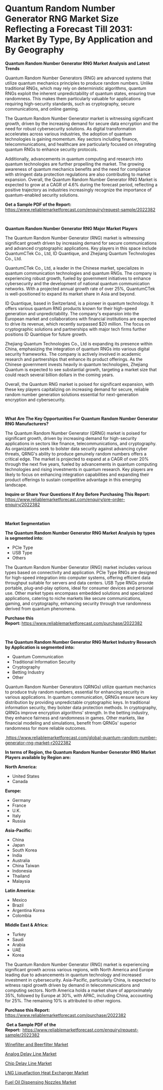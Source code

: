 <p><h1>Quantum Random Number Generator RNG Market Size Reflecting a Forecast Till 2031: Market By Type, By Application and By Geography</h1></p><p><strong>Quantum Random Number Generator RNG Market Analysis and Latest Trends</strong></p>
<p><p>Quantum Random Number Generators (RNG) are advanced systems that utilize quantum mechanics principles to produce random numbers. Unlike traditional RNGs, which may rely on deterministic algorithms, quantum RNGs exploit the inherent unpredictability of quantum states, ensuring true randomness. This makes them particularly valuable for applications requiring high-security standards, such as cryptography, secure communications, and online gaming.</p><p>The Quantum Random Number Generator market is witnessing significant growth, driven by the increasing demand for secure data encryption and the need for robust cybersecurity solutions. As digital transformation accelerates across various industries, the adoption of quantum technologies is gaining momentum. Key sectors including finance, telecommunications, and healthcare are particularly focused on integrating quantum RNGs to enhance security protocols.</p><p>Additionally, advancements in quantum computing and research into quantum technologies are further propelling the market. The growing awareness of quantum mechanics benefits and the need for compliance with stringent data protection regulations are also contributing to market expansion. Overall, the Quantum Random Number Generator RNG Market is expected to grow at a CAGR of 4.6% during the forecast period, reflecting a positive trajectory as industries increasingly recognize the importance of quantum-enabled security solutions.</p></p>
<p><strong>Get a Sample PDF of the Report:&nbsp;</strong> <a href="https://www.reliablemarketforecast.com/enquiry/request-sample/2022382?utm_campaign=1082&utm_medium=2&utm_source=Github&utm_content=ia&utm_term=28102024&utm_id=quantum-random-number-generator-rng">https://www.reliablemarketforecast.com/enquiry/request-sample/2022382</a></p>
<p>&nbsp;</p>
<p><strong>Quantum Random Number Generator RNG Major Market Players</strong></p>
<p><p>The Quantum Random Number Generator (RNG) market is witnessing significant growth driven by increasing demand for secure communications and advanced cryptographic applications. Key players in this space include QuantumCTek Co., Ltd, ID Quantique, and Zhejiang Quantum Technologies Co., Ltd.</p><p>QuantumCTek Co., Ltd, a leader in the Chinese market, specializes in quantum communication technologies and quantum RNGs. The company is experiencing robust growth, fueled by government initiatives to enhance cybersecurity and the development of national quantum communication networks. With a projected annual growth rate of over 25%, QuantumCTek is well-positioned to expand its market share in Asia and beyond.</p><p>ID Quantique, based in Switzerland, is a pioneer in quantum technology. It offers various quantum RNG products known for their high-speed generation and unpredictability. The company's expansion into the European market and collaborations with financial institutions are expected to drive its revenue, which recently surpassed $20 million. The focus on cryptographic solutions and partnerships with major tech firms further positions ID Quantique for future growth.</p><p>Zhejiang Quantum Technologies Co., Ltd is expanding its presence within China, emphasizing the integration of quantum RNGs into various digital security frameworks. The company is actively involved in academic research and partnerships that enhance its product offerings. As the Chinese government invests heavily in quantum technologies, Zhejiang Quantum is expected to see substantial growth, targeting a market size that could reach several billion dollars in the coming years.</p><p>Overall, the Quantum RNG market is poised for significant expansion, with these key players capitalizing on increasing demand for secure, reliable random number generation solutions essential for next-generation encryption and cybersecurity.</p></p>
<p>&nbsp;</p>
<p><strong>What Are The Key Opportunities For Quantum Random Number Generator RNG Manufacturers?</strong></p>
<p><p>The Quantum Random Number Generator (QRNG) market is poised for significant growth, driven by increasing demand for high-security applications in sectors like finance, telecommunications, and cryptography. As organizations seek to bolster data security against advancing cyber threats, QRNG's ability to produce genuinely random numbers offers a critical edge. The market is projected to expand at a CAGR of over 20% through the next five years, fueled by advancements in quantum computing technologies and rising investments in quantum research. Key players are likely to focus on enhancing integration capabilities and expanding their product offerings to sustain competitive advantage in this emerging landscape.</p></p>
<p><strong>Inquire or Share Your Questions If Any Before Purchasing This Report:</strong> <a href="https://www.reliablemarketforecast.com/enquiry/pre-order-enquiry/2022382?utm_campaign=1082&utm_medium=2&utm_source=Github&utm_content=ia&utm_term=28102024&utm_id=quantum-random-number-generator-rng">https://www.reliablemarketforecast.com/enquiry/pre-order-enquiry/2022382</a></p>
<p>&nbsp;</p>
<p><strong>Market Segmentation</strong></p>
<p><strong>The Quantum Random Number Generator RNG Market Analysis by types is segmented into:</strong></p>
<p><ul><li>PCIe Type</li><li>USB Type</li><li>Others</li></ul></p>
<p><p>The Quantum Random Number Generator (RNG) market includes various types based on connectivity and application. PCIe Type RNGs are designed for high-speed integration into computer systems, offering efficient data throughput suitable for servers and data centers. USB Type RNGs provide portable, plug-and-play options, ideal for consumer devices and personal use. Other market types encompass embedded solutions and specialized applications, catering to niche markets like secure communications, gaming, and cryptography, enhancing security through true randomness derived from quantum phenomena.</p></p>
<p><strong>Purchase this Report:&nbsp;</strong><a href="https://www.reliablemarketforecast.com/purchase/2022382?utm_campaign=1082&utm_medium=2&utm_source=Github&utm_content=ia&utm_term=28102024&utm_id=quantum-random-number-generator-rng">https://www.reliablemarketforecast.com/purchase/2022382</a></p>
<p>&nbsp;</p>
<p><strong>The Quantum Random Number Generator RNG Market Industry Research by Application is segmented into:</strong></p>
<p><ul><li>Quantum Communication</li><li>Traditional Information Security</li><li>Cryptography</li><li>Betting Industry</li><li>Other</li></ul></p>
<p><p>Quantum Random Number Generators (QRNGs) utilize quantum mechanics to produce truly random numbers, essential for enhancing security in various applications. In quantum communication, QRNGs ensure secure key distribution by providing unpredictable cryptographic keys. In traditional information security, they bolster data protection methods. In cryptography, QRNGs improve encryption algorithms' strength. In the betting industry, they enhance fairness and randomness in games. Other markets, like financial modeling and simulations, benefit from QRNGs' superior randomness for more reliable outcomes.</p></p>
<p><a href="https://www.reliablemarketforecast.com/global-quantum-random-number-generator-rng-market-r2022382?utm_campaign=1082&utm_medium=2&utm_source=Github&utm_content=ia&utm_term=28102024&utm_id=quantum-random-number-generator-rng">&nbsp;https://www.reliablemarketforecast.com/global-quantum-random-number-generator-rng-market-r2022382</a></p>
<p><strong>In terms of Region, the Quantum Random Number Generator RNG Market Players available by Region are:</strong></p>
<p>
    <p> <strong> North America: </strong>
        <ul>
            <li>United States</li>
            <li>Canada</li>
        </ul>
        </p> 
    <p> <strong> Europe: </strong>
        <ul>
            <li>Germany</li>
            <li>France</li>
            <li>U.K.</li>
            <li>Italy</li>
            <li>Russia</li>
        </ul>
        </p> 
    <p> <strong> Asia-Pacific: </strong>
        <ul>
            <li>China</li>
            <li>Japan</li>
            <li>South Korea</li>
            <li>India</li>
            <li>Australia</li>
            <li>China Taiwan</li>
            <li>Indonesia</li>
            <li>Thailand</li>
            <li>Malaysia</li>
        </ul>
        </p> 
    <p> <strong> Latin America: </strong>
        <ul>
            <li>Mexico</li>
            <li>Brazil</li>
            <li>Argentina Korea</li>
            <li>Colombia</li>
        </ul>
        </p> 
    <p> <strong> Middle East & Africa: </strong>
        <ul>
            <li>Turkey</li>
            <li>Saudi</li>
            <li>Arabia</li>
            <li>UAE</li>
            <li>Korea</li>
        </ul>
    </p>
    </p>
<p><p>The Quantum Random Number Generator (RNG) market is experiencing significant growth across various regions, with North America and Europe leading due to advancements in quantum technology and increased investment in cybersecurity. Asia-Pacific, particularly China, is expected to witness rapid growth driven by demand in telecommunications and computing sectors. North America holds a market share of approximately 35%, followed by Europe at 30%, with APAC, including China, accounting for 25%. The remaining 10% is attributed to other regions.</p></p>
<p><strong>Purchase this Report: </strong><a href="https://www.reliablemarketforecast.com/purchase/2022382?utm_campaign=1082&utm_medium=2&utm_source=Github&utm_content=ia&utm_term=28102024&utm_id=quantum-random-number-generator-rng">https://www.reliablemarketforecast.com/purchase/2022382</a></p>
<p>&nbsp;<strong>Get a Sample PDF of the Report:&nbsp;&nbsp;</strong><a href="https://www.reliablemarketforecast.com/enquiry/request-sample/2022382?utm_campaign=1082&utm_medium=2&utm_source=Github&utm_content=ia&utm_term=28102024&utm_id=quantum-random-number-generator-rng">https://www.reliablemarketforecast.com/enquiry/request-sample/2022382</a></p>
<p><strong></strong></p>
<p><p><a href="https://www.linkedin.com/pulse/future-ready-strategic-insights-global-winefilter-beerfilter-iarte?utm_campaign=1082&utm_medium=2&utm_source=Github&utm_content=ia&utm_term=28102024&utm_id=quantum-random-number-generator-rng">Winefilter and Beerfilter Market</a></p><p><a href="https://github.com/ellenqyqdyches/Market-Research-Report-List-1/blob/main/analog-delay-line-market.md?utm_campaign=1082&utm_medium=2&utm_source=Github&utm_content=ia&utm_term=28102024&utm_id=quantum-random-number-generator-rng">Analog Delay Line Market</a></p><p><a href="https://github.com/cleora2ime/Market-Research-Report-List-1/blob/main/chip-delay-line-market.md?utm_campaign=1082&utm_medium=2&utm_source=Github&utm_content=ia&utm_term=28102024&utm_id=quantum-random-number-generator-rng">Chip Delay Line Market</a></p><p><a href="https://issuu.com/reportprime-2/docs/lng-liquefaction-heat-exchanger-mar_7e6555879396ea?utm_campaign=1082&utm_medium=2&utm_source=Github&utm_content=ia&utm_term=28102024&utm_id=quantum-random-number-generator-rng">LNG Liquefaction Heat Exchanger Market</a></p><p><a href="https://www.linkedin.com/pulse/fuel-oil-dispensing-nozzles-market-analysis-report-global-insights-dw24e?utm_campaign=1082&utm_medium=2&utm_source=Github&utm_content=ia&utm_term=28102024&utm_id=quantum-random-number-generator-rng">Fuel Oil Dispensing Nozzles Market</a></p></p>
